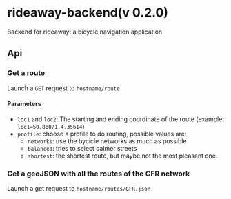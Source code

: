 # rideaway-backend(v 0.2.0)

Backend for rideaway: a bicycle navigation application

## Api

### Get a route

Launch a `GET` request to `hostname/route`

#### Parameters

- `loc1` and `loc2`: The starting and ending coordinate of the route (example: `loc1=50.86071,4.35614`)
- `profile`: choose a profile to do routing, possible values are:
	- `networks`: use the bycicle networks as much as possible
	- `balanced`: tries to select calmer streets
	- `shortest`: the shortest route, but maybe not the most pleasant one.

### Get a geoJSON with all the routes of the GFR network

Launch a get request to `hostname/routes/GFR.json`
